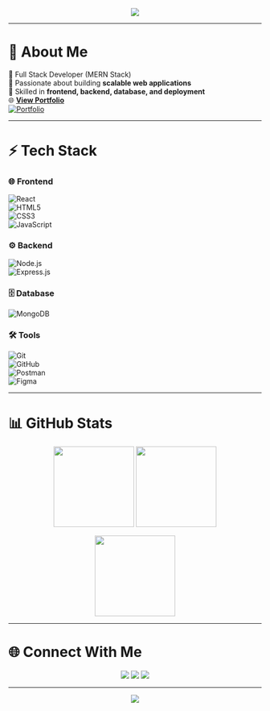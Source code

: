 <!-- Profile Banner -->
<p align="center">
  <img src="https://capsule-render.vercel.app/api?type=waving&color=0:6a11cb,100:2575fc&height=200&section=header&text=Hi%20👋%20I'm%20Shahana.J&fontSize=40&fontColor=ffffff&animation=fadeIn&fontAlignY=40"/>
</p>

---

# 💫 About Me  
🔹 Full Stack Developer (MERN Stack)  
🔹 Passionate about building **scalable web applications**  
🔹 Skilled in **frontend, backend, database, and deployment**  
  🌐 [**View Portfolio**](https://shahana203.github.io/portfolio/)  
[![Portfolio](https://img.shields.io/badge/Visit%20Website-1DA1F2?style=for-the-badge&logo=google-chrome&logoColor=white)](https://shahana203.github.io/portfolio/)

  





---

# ⚡ Tech Stack  

### 🌐 Frontend  
![React](https://img.shields.io/badge/React-20232A?style=for-the-badge&logo=react&logoColor=61DAFB)  
![HTML5](https://img.shields.io/badge/HTML5-E34F26?style=for-the-badge&logo=html5&logoColor=white)  
![CSS3](https://img.shields.io/badge/CSS3-1572B6?style=for-the-badge&logo=css3&logoColor=white)  
![JavaScript](https://img.shields.io/badge/JavaScript-F7DF1E?style=for-the-badge&logo=javascript&logoColor=black)  

### ⚙️ Backend  
![Node.js](https://img.shields.io/badge/Node.js-43853D?style=for-the-badge&logo=node.js&logoColor=white)  
![Express.js](https://img.shields.io/badge/Express.js-404D59?style=for-the-badge)  

### 🗄️ Database  
![MongoDB](https://img.shields.io/badge/MongoDB-4EA94B?style=for-the-badge&logo=mongodb&logoColor=white)  

### 🛠 Tools  
![Git](https://img.shields.io/badge/Git-F05032?style=for-the-badge&logo=git&logoColor=white)  
![GitHub](https://img.shields.io/badge/GitHub-100000?style=for-the-badge&logo=github&logoColor=white)  
![Postman](https://img.shields.io/badge/Postman-FF6C37?style=for-the-badge&logo=postman&logoColor=white)  
![Figma](https://img.shields.io/badge/Figma-F24E1E?style=for-the-badge&logo=figma&logoColor=white)  

---

# 📊 GitHub Stats  
<p align="center">
  <img src="https://github-readme-stats.vercel.app/api?username=shahana203&show_icons=true&theme=tokyonight" height="160"/>
  <img src="https://github-readme-streak-stats.herokuapp.com/?user=shahana203&theme=tokyonight" height="160"/>
</p>

<p align="center">
  <img src="https://github-readme-stats.vercel.app/api/top-langs/?username=shahana203&layout=compact&theme=tokyonight" height="160"/>
</p>

---

# 🌐 Connect With Me  
<p align="center">
  <a href="mailto:shahanaj203@gmail.com"><img src="https://img.shields.io/badge/Email-D14836?style=for-the-badge&logo=gmail&logoColor=white"/></a>
  <a href="https://shahana203.github.io/portfolio/"><img src="https://img.shields.io/badge/Portfolio-6a11cb?style=for-the-badge&logo=google-chrome&logoColor=white"/></a>
  <a href="https://www.linkedin.com/in/shahana-j/"><img src="https://img.shields.io/badge/LinkedIn-0077B5?style=for-the-badge&logo=linkedin&logoColor=white"/></a>
</p>

---

<p align="center">
  <img src="https://capsule-render.vercel.app/api?type=waving&color=0:2575fc,100:6a11cb&height=120&section=footer"/>
</p>
